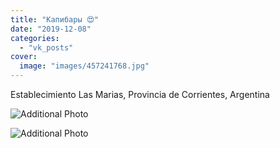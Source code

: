 ```yaml
---
title: "Капибары 😍"
date: "2019-12-08"
categories: 
  - "vk_posts"
cover:
  image: "images/457241768.jpg"
---
```


Establecimiento Las Marias, Provincia de Corrientes, Argentina

![Additional Photo](https://vodpop.ru/wp-content/uploads/2023/07/457241769.jpg)

![Additional Photo](https://vodpop.ru/wp-content/uploads/2023/07/457241770.jpg)
